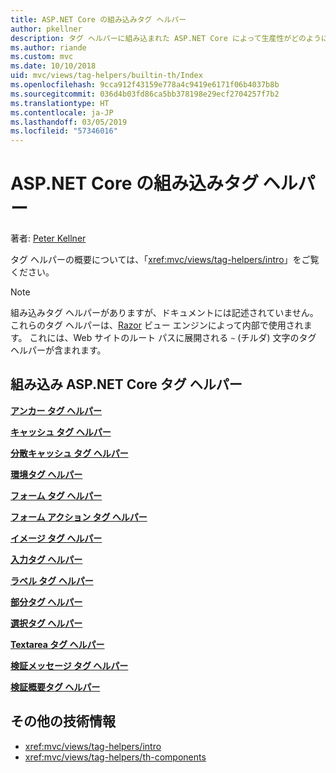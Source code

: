 ```yaml
---
title: ASP.NET Core の組み込みタグ ヘルパー
author: pkellner
description: タグ ヘルパーに組み込まれた ASP.NET Core によって生産性がどのように向上するかをご確認ください。
ms.author: riande
ms.custom: mvc
ms.date: 10/10/2018
uid: mvc/views/tag-helpers/builtin-th/Index
ms.openlocfilehash: 9cca912f43159e778a4c9419e6171f06b4037b8b
ms.sourcegitcommit: 036d4b03fd86ca5bb378198e29ecf2704257f7b2
ms.translationtype: HT
ms.contentlocale: ja-JP
ms.lasthandoff: 03/05/2019
ms.locfileid: "57346016"
---
```

# <a name="aspnet-core-built-in-tag-helpers"></a>ASP.NET Core の組み込みタグ ヘルパー

著者: [Peter Kellner](http://peterkellner.net)

タグ ヘルパーの概要については、「<xref:mvc/views/tag-helpers/intro>」をご覧ください。

> [!NOTE]
> 組み込みタグ ヘルパーがありますが、ドキュメントには記述されていません。 これらのタグ ヘルパーは、[Razor](xref:mvc/views/razor) ビュー エンジンによって内部で使用されます。 これには、Web サイトのルート パスに展開される `~` (チルダ) 文字のタグ ヘルパーが含まれます。

## <a name="built-in-aspnet-core-tag-helpers"></a>組み込み ASP.NET Core タグ ヘルパー

**[アンカー タグ ヘルパー](xref:mvc/views/tag-helpers/builtin-th/anchor-tag-helper)**

**[キャッシュ タグ ヘルパー](xref:mvc/views/tag-helpers/builtin-th/cache-tag-helper)**

**[分散キャッシュ タグ ヘルパー](xref:mvc/views/tag-helpers/builtin-th/distributed-cache-tag-helper)**

**[環境タグ ヘルパー](xref:mvc/views/tag-helpers/builtin-th/environment-tag-helper)**

[comment]: **[FormActionTagHelper](xref:mvc/views/tag-helpers/builtin-th/form-action-tag-helper)**

**[フォーム タグ ヘルパー](xref:mvc/views/working-with-forms#the-form-tag-helper)**

**[フォーム アクション タグ ヘルパー](xref:mvc/views/working-with-forms#the-form-action-tag-helper)**

**[イメージ タグ ヘルパー](xref:mvc/views/tag-helpers/builtin-th/image-tag-helper)**

**[入力タグ ヘルパー](xref:mvc/views/working-with-forms#the-input-tag-helper)**

**[ラベル タグ ヘルパー](xref:mvc/views/working-with-forms#the-label-tag-helper)**

[comment]: **[LinkTagHelper](xref:mvc/views/tag-helpers/builtin-th/link-tag-helper)**

[comment]: **[OptionTagHelper](xref:mvc/views/tag-helpers/builtin-th/option-tag-helper)**

[comment]: **[ScriptTagHelper](xref:mvc/views/tag-helpers/builtin-th/script-tag-helper)**

**[部分タグ ヘルパー](xref:mvc/views/tag-helpers/builtin-th/partial-tag-helper)**

**[選択タグ ヘルパー](xref:mvc/views/working-with-forms#the-select-tag-helper)**

**[Textarea タグ ヘルパー](xref:mvc/views/working-with-forms#the-textarea-tag-helper)**

**[検証メッセージ タグ ヘルパー](xref:mvc/views/working-with-forms#the-validation-message-tag-helper)**

**[検証概要タグ ヘルパー](xref:mvc/views/working-with-forms#the-validation-summary-tag-helper)**

## <a name="additional-resources"></a>その他の技術情報

* <xref:mvc/views/tag-helpers/intro>
* <xref:mvc/views/tag-helpers/th-components>
